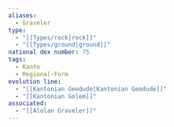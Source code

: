 ```yaml
---
aliases:
  - Graveler
type:
  - "[[Types/rock|rock]]"
  - "[[Types/ground|ground]]"
national dex number: 75
tags:
  - Kanto
  - Regional-Form
evolution line:
  - "[[Kantonian Geodude|Kantonian Geodude]]"
  - "[[Kantonian Golem]]"
associated:
  - "[[Alolan Graveler]]"
---
```

